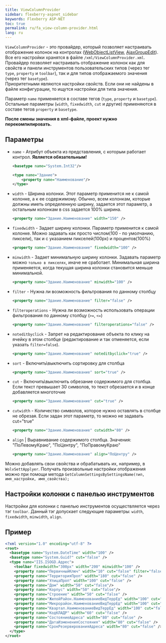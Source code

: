```yaml
---
title: ViewColumnProvider
sidebar: flexberry-aspnet_sidebar
keywords: Flexberry ASP-NET
toc: true
permalink: ru/fa_view-column-provider.html
lang: ru
---
```


`ViewColumnProvider` - это провайдер, который позволяет настраивать отображение колонок на контролах ([WebObjectListView](fa_web-object-list-view.html),
[AjaxGroupEdit](fa_ajax-group-edit.html)). Все его настройки хранятся в файле `/xml/ViewColumnProvider.xml`.  
Провайдер позволяет настраивать отображение колонок как для свойств и панели инструментов пользовательских типов (через тег `type`, `property` и `toolbar`), так и для типов отображаемого значения (через тег `basetype`).  
Приоритетными являются настройки свойств. Если они не найдены в файле конфигурации, то ищутся настройки для типа значения.

Параметр `name` применяется в составе тегов (`type`, `property` и `basetype`). Остальные параметры (`width`, `fixedwidth`, `cut` и другие) применяются в составе тегов `property` и `basetype`.

__После смены значения в xml-файле, проект нужно перекомпилировать.__

## Параметры

* `name` - Атрибут объекта из представления, с которым работает контрол. **Является обязательным!** 
  
    ```xml 
    <basetype name="System.Int32"/>
    ```
    
    ```xml
    <type name="Здание">
        <property name="Наименование"/>
    </type>
    ```

* `width` - Ширина колонки. Этот параметр применится не к самой колонке, а к ее содержимому. Обычно, всем колонкам, которые должны иметь определенную ширину, задается этот параметр, а остальным колонкам в css задается 100% ширина.

    ```xml
    <property name="Здание.Наименование" width="150" />
    ```

* `fixedwidth` - Задает ширину колонки. Параметр применится к самой колонке. Можно задавать как просто числом(100 - по умолчанию, пиксели), так и с указанием пикселей(100px) и процентов(100%)
    
    ```xml
    <property name="Здание.Наименование" fixedwidth="100" />
    ```

* `minwidth` - Задает минимальную ширину колонки. Задавать параметр можно `только в пикселях`, иначе не сработает. Минимальная ширина применяется, когда текущая ширина колонки становится меньше минимальной.

    ```xml
    <property name="Здание.Наименование" minwidth="100" />
    ```

* `filter` - Нужна ли возможность фильтрования по данному столбцу

    ```xml
    <property name="Здание.Наименование" filter="false" />
    ```

* `filteroperations` - Нужна ли возможность использовать операции фильтрования по данному столбцу (`>=`, `<=`)

    ```xml
    <property name="Здание.Наименование" filteroperations="false" />
    ```

* `noteditbyclick` - Запрет на редактирование объекта по клику на ячейку в этом столбце (редактирование и так отменяется, если указать `filter=false`).
  
    ```xml
    <property name="Здание.Наименование" noteditbyclick="true" />
    ```

* `sort` - Включить\выключить сортировку для столбца

    ```xml
    <property name="Здание.Наименование" sort="true" />
    ```

* `cut` - Включить\выключить обрезание содержимого для столбца. Если текст превышает 30 символов, то текст обрезается и в конце добавляется многоточие
    
    ```xml
    <property name="Здание.Наименование" cut="true" />
    ```

* `cutwidth` - Количество символов, которое нужно оставлять в столбце не обрезая. Если задан этот параметр, то можно не задавать cut="true"

    ```xml
    <property name="Здание.Наименование" cutwidth="80" />
    ```

* `align` | Выравнивание содержимого столбца. Значения: "ПоЛевомуКраю", "ПоЦентру", "ПоПравомуКраю"

    ```xml
    <property name="Здание.Наименование" align="ПоЦентру" />
    ```

Можно добавлять свои свойства и обрабатывать их, например, в `WolvSettApplyer`. Получать произвольные настройки отображения можно при помощи метода `GetColumnSettingsBySettingsName(тип, имя_настройки, имя_свойства);` 

## Настройки колонки с панелью инструментов

Настройки для колонки с панелью инструментов осуществляется через тэг `toolbar`. Данный тэг допускает следующие параметры: `width`, `fixedwidth`, `minwidth`, `align`.

## Пример

```xml
<?xml version="1.0" encoding="utf-8" ?>
<root>
  <basetype name="System.DateTime" width="100" />
  <basetype name="System.Guid?" cut="false" />
  <type name="IIS.ISOGD.Адрес">
    <toolbar fixedwidth="300px" width="200" minwidth="100" />
    <property name="ПервичныйКлюч" width="10" cut="false" filter="false" sort="false" align="ПоЦентру" noteditbyclick="true"/>
    <property name="ТерриторияПроп" width="180" cut="false" />
    <property name="УлицаПроп" width="100" cut="false" />
    <property name="Дом" width="50" cut="false"/>
    <property name="Корпус" width="50" cut="false"/>
    <property name="Строение" width="50" cut="false" />
    <property name="ЖилойРайон.НаименованиеВидТеррЕд" width="100" cut="false" />
    <property name="Микрорайон.НаименованиеВидТеррЕд" width="100" cut="false" />
    <property name="Квартал.НаименованиеВидТеррЕд" width="100" cut="false" />
    <property name="КодКЛАДР" width="60" cut="false" />
    <property name="СостояниеАдреса" width="80" cut="false" />
    <property name="ДатаИзмененияСостояния" width="80" cut="false" />
    <property name="СрокРезервированияАдреса" width="80" cut="false" />
  </type>
</root>
```
